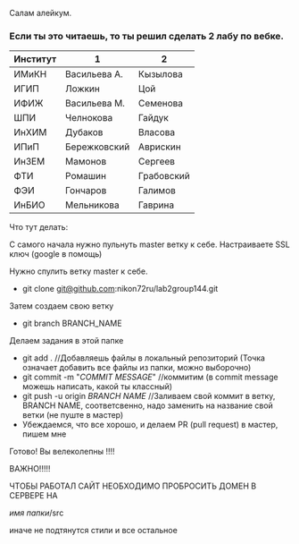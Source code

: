 ﻿Салам алейкум.
### Если ты это читаешь, то ты решил сделать 2 лабу по вебке. 

|Институт|1|2|
|--------|----|----|
|ИМиКН|Васильева А.|Кызылова|
|ИГИП|Ложкин|Цой|
|ИФИЖ|Васильева М.|Семенова|
|ШПИ|Челнокова|Гайдук|
|ИнХИМ|Дубаков|Власова|
|ИПиП|Бережковский|Аврискин|
|ИнЗЕМ|Мамонов|Сергеев|
|ФТИ|Ромашин|Грабовский|
|ФЭИ|Гончаров|Галимов|
|ИнБИО|Мельникова|Гаврина|



Что тут делать: 

С самого начала нужно пульнуть master ветку к себе. Настраиваете SSL ключ (google в помощь)

Нужно спулить ветку master к себе. 
* git clone git@github.com:nikon72ru/lab2group144.git

Затем создаем свою ветку 
* git branch BRANCH_NAME 

Делаем задания в этой папке

* git add . //Добавляешь файлы в локальный репозиторий (Точка означает добавить все файлы из папки, можно выборочно)
* git commit -m "*COMMIT MESSAGE*" //коммитим (в commit message можешь написать, какой ты классный)
* git push -u origin *BRANCH NAME* //Заливаем свой коммит в ветку, BRANCH NAME, соответсвенно, надо заменить на название свой ветки (не пуште в мастер)
* Убеждаемся, что все хорошо, и делаем PR (pull request) в мастер, пишем мне

Готово! Вы велеколепны !!!!

ВАЖНО!!!!!

ЧТОБЫ РАБОТАЛ САЙТ НЕОБХОДИМО ПРОБРОСИТЬ ДОМЕН В СЕРВЕРЕ НА 

_имя папки_/src 
 
 иначе не подтянутся стили и все остальное 

